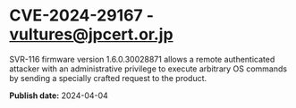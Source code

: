 # CVE-2024-29167 - vultures@jpcert.or.jp

SVR-116 firmware version 1.6.0.30028871 allows a remote authenticated attacker with an administrative privilege to execute arbitrary OS commands by sending a specially crafted request to the product.

**Publish date:** 2024-04-04
